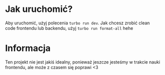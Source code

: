 # Jak uruchomić?

Aby uruchomić, użyj polecenia `turbo run dev`. Jak chcesz zrobić clean code frontendu lub backendu, użyj `turbo run format-all` hehe

# Informacja

Ten projekt nie jest jakiś idealny, ponieważ jeszcze jesteśmy w trakcie nauki frontendu, ale może z czasem się poprawi <3
